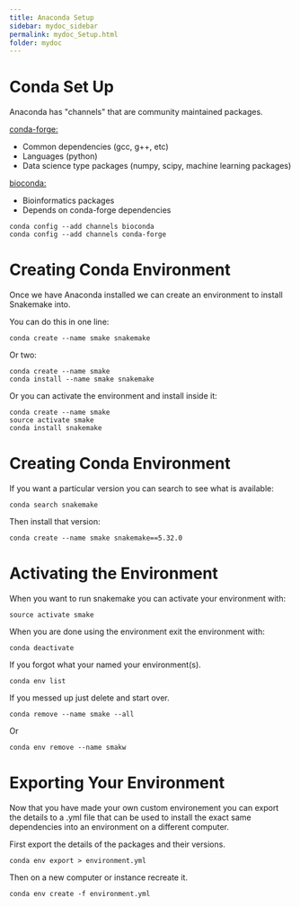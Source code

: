 ```yaml
---
title: Anaconda Setup
sidebar: mydoc_sidebar
permalink: mydoc_Setup.html
folder: mydoc
---
```


# Conda Set Up

Anaconda has "channels" that are community maintained packages. 

[conda-forge:](https://conda-forge.org/)
- Common dependencies (gcc, g++, etc)
- Languages (python)  
- Data science type packages (numpy, scipy, machine learning packages)

[bioconda:](https://bioconda.github.io/)
- Bioinformatics packages 
- Depends on conda-forge dependencies

```
conda config --add channels bioconda
conda config --add channels conda-forge
```

# Creating Conda Environment

Once we have Anaconda installed we can create an environment to install Snakemake into.

You can do this in one line:

```
conda create --name smake snakemake
```

Or two:

```
conda create --name smake
conda install --name smake snakemake
```

Or you can activate the environment and install inside it:

```
conda create --name smake
source activate smake
conda install snakemake
```

# Creating Conda Environment

If you want a particular version you can search to see what is available:

```
conda search snakemake
```

Then install that version:

```
conda create --name smake snakemake==5.32.0
```

# Activating the Environment

When you want to run snakemake you can activate your environment with:

```
source activate smake
```

When you are done using the environment exit the environment with:

```
conda deactivate
``` 

If you forgot what your named your environment(s).

```
conda env list
```

If you messed up just delete and start over.

```
conda remove --name smake --all
```

Or 

```
conda env remove --name smakw
```

# Exporting Your Environment

Now that you have made your own custom environement you can export the details to a .yml file that can be used to install the exact same dependencies into an environment on a different computer. 

First export the details of the packages and their versions.

```
conda env export > environment.yml
```

Then on a new computer or instance recreate it. 

```
conda env create -f environment.yml
```

